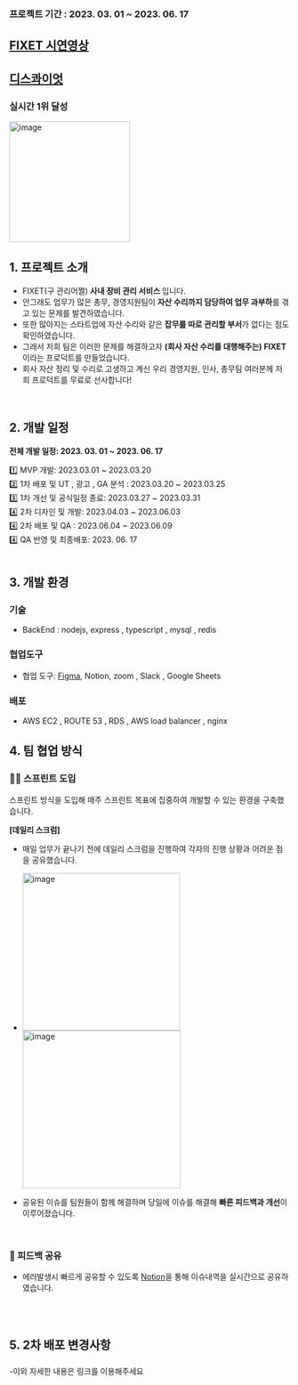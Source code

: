 ### 프로젝트 기간 : 2023. 03. 01 ~ 2023. 06. 17

##  [FIXET 시연영상](https://www.youtube.com/playlist?list=PLCs67Cs0aRU6GnIEWiUko0qKrak4jftm4)

## [디스콰이엇](https://disquiet.io/product/%EA%B4%80%EB%A6%AC%EC%96%B4%EC%A9%94)
### 실시간 1위 달성
<img width="217" alt="image" src="https://github.com/nowhereim/FIXET/assets/113084907/23b88892-750b-4c81-acaa-bf4675ecf00d">




## 1. 프로젝트 소개

- FIXET(구 관리어쩔) <b>사내 장비 관리 서비스 </b> 입니다.
- 안그래도 업무가 많은 총무, 경영지원팀이 <b>자산 수리까지 담당하여 업무 과부하</b>를 겪고 있는 문제를 발견하였습니다.
- 또한 많아지는 스타트업에 자산 수리와 같은 <b>잡무를 따로 관리할 부서</b>가 없다는 점도 확인하였습니다.
- 그래서 저희 팀은 이러한 문제를 해결하고자 <b>(회사 자산 수리를 대행해주는) FIXET</b> 이라는 프로덕트를 만들었습니다.
- 회사 자산 정리 및 수리로 고생하고 계신 우리 경영지원, 인사, 총무팀 여러분께 저희 프로덕트를 무료로 선사합니다!

<br />

## 2. 개발 일정 

**전체 개발 일정: 2023. 03. 01 ~ 2023. 06. 17**

1️⃣ MVP 개발: 2023.03.01 ~ 2023.03.20  
2️⃣ 1차 배포 및 UT , 광고 , GA 분석 : 2023.03.20 ~ 2023.03.25  
3️⃣ 1차 개선 및 공식일정 종료: 2023.03.27 ~ 2023.03.31  
4️⃣ 2차 디자인 및 개발: 2023.04.03 ~ 2023.06.03  
4️⃣ 2차 배포 및 QA : 2023.06.04 ~ 2023.06.09  
4️⃣ QA 반영 및 최종배포: 2023. 06. 17  
<br />

## 3. 개발 환경

### 기술

- BackEnd : nodejs, express , typescript , mysql  , redis

### 협업도구

- 협업 도구: [Figma](https://www.figma.com/file/uMnuBuXFiwIJbQLgbdl8ah/FIXET?type=design&node-id=484%3A9060&mode=design&t=rCls8CpmHHzBobyh-1), Notion, zoom , Slack , Google Sheets

### 배포

- AWS EC2 , ROUTE 53 , RDS , AWS load balancer , nginx


## 4. 팀 협업 방식

### 🏃🏻 스프린트 도입

스프린트 방식을 도입해 매주 스프린트 목표에 집중하여 개발할 수 있는 환경을 구축했습니다.


**[데일리 스크럼]**

- 매일 업무가 끝나기 전에 데일리 스크럼을 진행하여 각자의 진행 상황과 어려운 점을 공유했습니다.
- <img width="283" alt="image" src="https://github.com/nowhereim/FIXET/assets/113084907/39683abc-34a6-46c3-9d15-8e4d438cf15c"> <img width="284" alt="image" src="https://github.com/nowhereim/FIXET/assets/113084907/4f7ca5f4-00c5-47ef-8e1c-e3c540ff31ff">


- 공유된 이슈를 팀원들이 함께 해결하며 당일에 이슈를 해결해 **빠른 피드백과 개선**이 이루어졌습니다.
  
<br />

### 💬 피드백 공유

- 에러발생시 빠르게 공유할 수 있도록 [Notion](https://www.notion.so/FIXET-ed68ac0fba8d47e5a7e8083cc91a3c90?pvs=4)을 통해 이슈내역을 실시간으로 공유하였습니다.
<br />

<br>

## 5. 2차 배포 변경사항

### 

### 

### 

### 

-이외 자세한 내용은 링크를 이용해주세요


